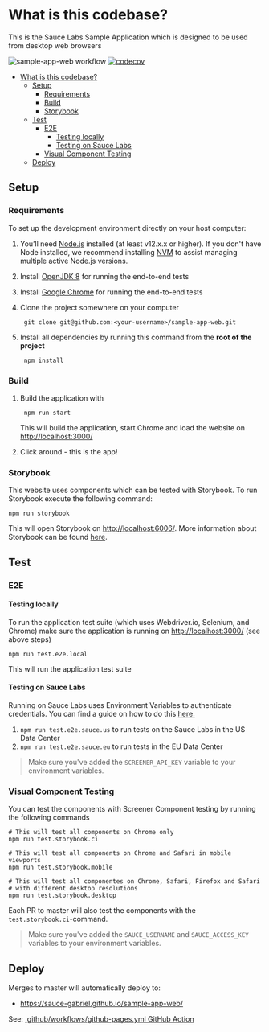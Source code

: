 # What is this codebase?
This is the Sauce Labs Sample Application which is designed to be used from desktop web browsers

![sample-app-web workflow](https://github.com/saucelabs/sample-app-web/actions/workflows/sample-app-web.yml/badge.svg)
[![codecov](https://codecov.io/gh/saucelabs/sample-app-web/branch/master/graph/badge.svg?token=Q4UsgDSRd3)](https://codecov.io/gh/saucelabs/sample-app-web)

- [What is this codebase?](#what-is-this-codebase)
  - [Setup](#setup)
    - [Requirements](#requirements)
    - [Build](#build)
    - [Storybook](#storybook)
  - [Test](#test)
    - [E2E](#e2e)
      - [Testing locally](#testing-locally)
      - [Testing on Sauce Labs](#testing-on-sauce-labs)
    - [Visual Component Testing](#visual-component-testing)
  - [Deploy](#deploy)

## Setup
### Requirements
To set up the development environment directly on your host computer:

1. You’ll need [Node.js](http://nodejs.org) installed (at least v12.x.x or higher). If you don't have Node installed,
we recommend installing [NVM](https://github.com/creationix/nvm) to assist managing multiple active Node.js versions.
1. Install [OpenJDK 8](https://adoptopenjdk.net/) for running the end-to-end tests
1. Install [Google Chrome](https://www.google.com/chrome/) for running the end-to-end tests
1. Clone the project somewhere on your computer

        git clone git@github.com:<your-username>/sample-app-web.git

1. Install all dependencies by running this command from the **root of the project**

        npm install

### Build
1. Build the application with

        npm run start

    This will build the application, start Chrome and load the website on [http://localhost:3000/](http://localhost:3000/)

1. Click around - this is the app!

### Storybook
This website uses components which can be tested with Storybook. To run Storybook execute the following command:

    npm run storybook 

This will open Storybook on [http://localhost:6006/](http://localhost:6006/). More information about Storybook can be 
found [here](https://storybook.js.org/docs/react/get-started/introduction).

## Test
### E2E
#### Testing locally
To run the application test suite (which uses Webdriver.io, Selenium, and Chrome) make sure the application is running
on [http://localhost:3000/](http://localhost:3000/) (see above steps)

    npm run test.e2e.local

This will run the application test suite

#### Testing on Sauce Labs
Running on Sauce Labs uses Environment Variables to authenticate credentials. You can find a guide on how to do this
[here.](https://wiki.saucelabs.com/display/DOCS/Best+Practice%3A+Use+Environment+Variables+for+Authentication+Credentials)

1. `npm run test.e2e.sauce.us` to run tests on the Sauce Labs in the US Data Center
2. `npm run test.e2e.sauce.eu` to run tests in the EU Data Center

> Make sure you've added the `SCREENER_API_KEY` variable to your environment variables.

### Visual Component Testing
You can test the components with Screener Component testing by running the following commands

    # This will test all components on Chrome only
    npm run test.storybook.ci
    
    # This will test all components on Chrome and Safari in mobile viewports
    npm run test.storybook.mobile
    
    # This will test all componentes on Chrome, Safari, Firefox and Safari
    # with different desktop resolutions
    npm run test.storybook.desktop

Each PR to master will also test the components with the `test.storybook.ci`-command.

> Make sure you've added the `SAUCE_USERNAME` and `SAUCE_ACCESS_KEY` variables to your environment variables.

## Deploy

Merges to master will automatically deploy to:
* https://sauce-gabriel.github.io/sample-app-web/

See: [.github/workflows/github-pages.yml GitHub Action](.github/workflows/github-pages.yml)
